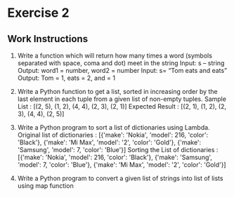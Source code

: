 # Exercise 2

## Work Instructions

1. Write a function which will return how many times a word (symbols separated with space, coma and dot) meet in the string
Input: s – string
Output: word1 = number, word2 = number
Input: s= “Tom eats and eats”
Output: Tom = 1, eats = 2, and = 1

2. Write a Python function to get a list, sorted in increasing order by the last element in each tuple from a given list of non-empty tuples.
Sample List : [(2, 5), (1, 2), (4, 4), (2, 3), (2, 1)]
Expected Result : [(2, 1), (1, 2), (2, 3), (4, 4), (2, 5)]

3. Write a Python program to sort a list of dictionaries using Lambda.
Original list of dictionaries :
[{'make': 'Nokia', 'model': 216, 'color': 'Black'}, {'make': 'Mi Max', 'model': '2', 'color': 'Gold'}, {'make': 'Samsung', 'model': 7, 'color': 'Blue'}]
Sorting the List of dictionaries :
[{'make': 'Nokia', 'model': 216, 'color': 'Black'}, {'make': 'Samsung', 'model': 7, 'color': 'Blue'}, {'make': 'Mi Max', 'model': '2', 'color': 'Gold'}]

4. Write a Python program to convert a given list of strings into list of lists using map function

